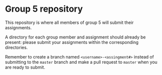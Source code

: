 # Group 5 repository

This repository is where all members of group 5 will submit
their assignments.

A directory for each group member and assignment should already be
present: please submit your assignments within the corresponding
directories.

Remember to create a branch named `<username>-<assingment#>` instead
of submitting to the `master` branch and make a pull request to
`master` when you are ready to submit.
